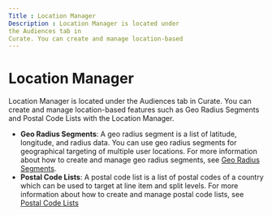 ```yaml
---
Title : Location Manager
Description : Location Manager is located under
the Audiences tab in
Curate. You can create and manage location-based
---
```



# Location Manager



Location Manager is located under
the Audiences tab in
Curate. You can create and manage location-based
features such as Geo Radius Segments and Postal Code Lists with the
Location Manager.



- **Geo Radius Segments**: A geo radius segment is a list of latitude,
  longitude, and radius data. You can use geo radius segments for
  geographical targeting of multiple user locations. For more
  information about how to create and manage geo radius segments, see
  <a href="geo-radius-segments.html" class="xref">Geo Radius Segments</a>.
- **Postal Code Lists**: A postal code list is a list of postal codes of
  a country which can be used to target at line item and split levels.
  For more information about how to create and manage postal code lists,
  see
  <a href="postal-code-lists.html" class="xref">Postal Code Lists</a>






